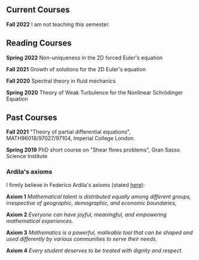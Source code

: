 ## Current Courses

**Fall 2022** I am not teaching this semester.

## Reading Courses

**Spring 2022** Non-uniqueness in the 2D forced Euler's equation

**Fall 2021** Growth of solutions for the 2D Euler's equation

**Fall 2020** Spectral theory in fluid mechanics

**Spring 2020** Theory of Weak Turbulence for the Nonlinear Schrödinger Equation

## Past Courses

**Fall 2021**  "Theory of partial differential equations", MATH96018/97027/97104, Imperial College London.

**Spring 2019** PhD short course on "Shear flows problems", Gran Sasso Science Institute

### Ardila's axioms

I firmly believe in Federico Ardila's axioms (stated [here](http://math.sfsu.edu/federico/Articles/noticesfinal.pdf)):

**Axiom 1** *Mathematical talent is distributed equally among different groups, irrespective of geographic, demographic, and economic boundaries,*

**Axiom 2** *Everyone can have joyful, meaningful, and empowering mathematical experiences*.

**Axiom 3** *Mathematics is a powerful, malleable tool that can be shaped and used differently by various communities to serve their needs*.

**Axiom 4** *Every student deserves to be treated with dignity and respect*.